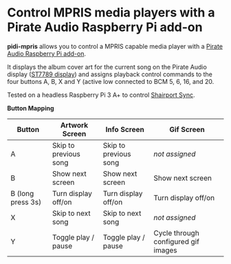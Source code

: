# Control MPRIS media players with a Pirate Audio Raspberry Pi add-on

__pidi-mpris__ allows you to control a MPRIS capable media player with 
a [Pirate Audio Raspberry Pi add-on](https://shop.pimoroni.com/collections/pirate-audio).


It displays the album cover art for the current song on the Pirate Audio display 
([ST7789 display](https://github.com/pimoroni/st7789-python)) and assigns playback control
commands to the four buttons A, B, X and Y (active low connected to BCM 5, 6, 16, and 20.


Tested on a headless Raspberry Pi 3 A+ to control [Shairport Sync](https://github.com/mikebrady/shairport-sync).


__Button Mapping__

| Button | Artwork Screen | Info Screen | Gif Screen |
| ------ | -------------- | ----------- | ---------- |
| A      | Skip to previous song | Skip to previous song | _not assigned_ |
| B      | Show next screen | Show next screen | Show next screen |
| B (long press 3s) | Turn display off/on | Turn display off/on | Turn display off/on |
| X      | Skip to next song | Skip to next song | _not assigned_ |
| Y      | Toggle play / pause | Toggle play / pause | Cycle through configured gif images |

